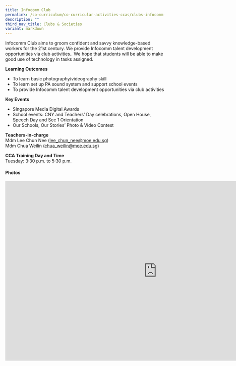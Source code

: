 ```yaml
---
title: Infocomm Club
permalink: /co-curriculum/co-curricular-activities-ccas/clubs-infocomm-club/
description: ""
third_nav_title: Clubs & Societies
variant: markdown
---
```

Infocomm Club aims to groom confident and savvy knowledge-based workers for the 21st century. We provide Infocomm talent development opportunities via club activities.. We hope that students will be able to make good use of technology in tasks assigned.

**Learning Outcomes**  

*   To learn basic photography/videography skill
*   To learn set up PA sound system and support school events
*   To provide Infocomm talent development opportunities via club activities


**Key Events**  

*   SIngapore Media Digital Awards
*   School events: CNY and Teachers’ Day celebrations, Open House, Speech Day and Sec 1 Orientation
*   Our Schools, Our Stories’ Photo &amp; Video Contest

**Teachers-in-charge**  
Mdm Lee Chun Nee (lee_chun_nee@moe.edu.sg)  
Mdm Chua Weilin (chua_weilin@moe.edu.sg)

**CCA Training Day and Time**  
Tuesday: 3:30 p.m. to 5:30 p.m.

#### Photos

<iframe src="https://docs.google.com/presentation/d/e/2PACX-1vS4X8b3otqtF8oKkJt65VWYtbwJDMWZw9jB3hbTyZCWN9rLMyXE89eMdX5qx3qo5bAlkvnPdXH7zV4D/embed?start=false&amp;loop=false&amp;delayms=3000" frameborder="0" width="960" height="569" allowfullscreen="true"></iframe>